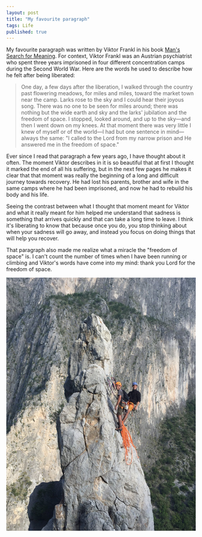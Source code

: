 ```yaml
---
layout: post
title: "My favourite paragraph"
tags: Life
published: true
---
```


My favourite paragraph was written by Viktor Frankl in his book [Man's Search for Meaning](https://en.wikipedia.org/wiki/Man%27s_Search_for_Meaning). For context, Viktor Frankl was an Austrian psychiatrist who spent three years imprisoned in four different concentration camps during the Second World War. Here are the words he used to describe how he felt after being liberated:

> One day, a few days after the liberation, I walked through the country past flowering meadows, for
miles and miles, toward the market town near the camp. Larks rose to the sky and I could hear their
joyous song. There was no one to be seen for miles around; there was nothing but the wide earth
and sky and the larks' jubilation and the freedom of space. I stopped, looked around, and up to the
sky—and then I went down on my knees. At that moment there was very little I knew of myself or of
the world—I had but one sentence in mind—always the same: "I called to the Lord from my narrow
prison and He answered me in the freedom of space."

Ever since I read that paragraph a few years ago, I have thought about it often. The moment Viktor describes in it is so beautiful that at first I thought it marked the end of all his suffering, but in the next few pages he makes it clear that that moment was really the beginning of a long and difficult journey towards recovery. He had lost his parents, brother and wife in the same camps where he had been imprisoned, and now he had to rebuild his body and his life.

Seeing the contrast between what I thought that moment meant for Viktor and what it really meant for him helped me understand that sadness is something that arrives quickly and that can take a long time to leave. I think it's liberating to know that because once you do, you stop thinking about when your sadness will go away, and instead you focus on doing things that will help you recover.

That paragraph also made me realize what a miracle the "freedom of space" is. I can't count the number of times when I have been running or climbing and Viktor's words have come into my mind: thank you Lord for the freedom of space.

<p align="center">
<img src="/assets/images/favourite_paragraph/spire.jpeg" alt="Running" width="510"/>
</p>
